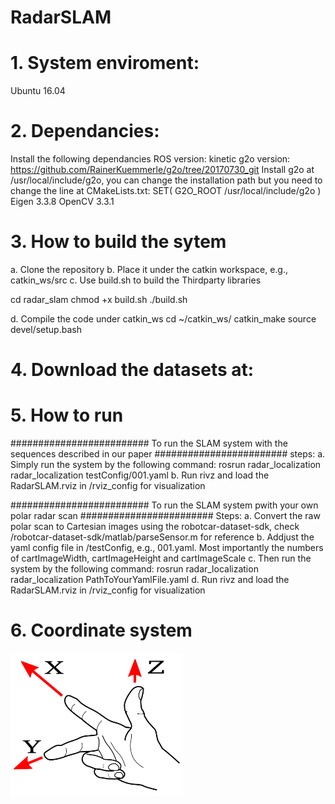 # RadarSLAM


# 1. System enviroment:
Ubuntu 16.04

# 2. Dependancies:
Install the following dependancies
ROS version: kinetic
g2o version: https://github.com/RainerKuemmerle/g2o/tree/20170730_git
Install g2o at /usr/local/include/g2o, you can change the installation path but you need to change the line at CMakeLists.txt: SET( G2O_ROOT /usr/local/include/g2o )
Eigen 3.3.8
OpenCV 3.3.1

# 3. How to build the sytem
a. Clone the repository 
b. Place it under the catkin workspace, e.g., catkin_ws/src
c. Use build.sh to build the Thirdparty libraries

cd radar_slam
chmod +x build.sh
./build.sh

d. Compile the code under catkin_ws
cd ~/catkin_ws/
catkin_make 
source devel/setup.bash


# 4. Download the datasets at:

# 5. How to run
######################### To run the SLAM system with the sequences described in our paper ########################
steps:
a. Simply run the system by the following command:
   rosrun radar_localization radar_localization testConfig/001.yaml
b. Run rivz and load the RadarSLAM.rviz in /rviz_config for visualization


######################### To run the SLAM system pwith your own polar radar scan ########################
Steps:
a. Convert the raw polar scan to Cartesian images using the robotcar-dataset-sdk, check /robotcar-dataset-sdk/matlab/parseSensor.m for reference
b. Addjust the yaml config file in /testConfig, e.g., 001.yaml. Most importantly the numbers of cartImageWidth, cartImageHeight and cartImageScale
c. Then run the system by the following command:
   rosrun  radar_localization radar_localization PathToYourYamlFile.yaml
d. Run rivz and load the RadarSLAM.rviz in /rviz_config for visualization

# 6. Coordinate system
<img src="images/coordinate.png" width = 55% height = 55%/>


